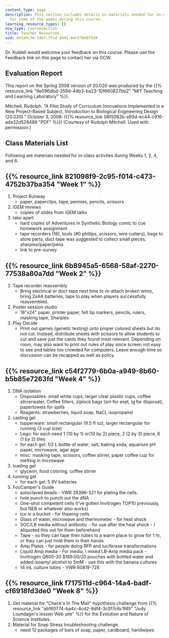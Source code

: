 ```yaml
---
content_type: page
description: This section includes details on materials needed for in-class activites
  for some of the weeks during this course.
learning_resource_types: []
ocw_type: CourseSection
title: Teacher Resources
uid: b41a9c3e-24b7-7fcd-d441-04c576e0f5d4
---
```


Dr. Kuldell would welcome your feedback on this course. Please use the Feedback link on this page to contact her via OCW.

Evaluation Report
-----------------

This report on the Spring 2008 version of 20.020 was produced by the {{% resource_link "9e096dbd-359d-44b3-ba23-10f660827bb2" "MIT Teaching and Learning Laboratory" %}}.

Mitchell, Rudolph. "A Pilot Study of Curriculum Innovations Implemented in a New Project-Based Subject, Introduction to Biological Engineering Design (20.020)." October 3, 2008. ({{% resource_link 06f5082b-a93d-ec44-c916-ada32d528489 "PDF" %}}) (Courtesy of Rudolph Mitchell. Used with permission.)

Class Materials List
--------------------

Following are materials needed for in-class activites during Weeks 1, 2, 4, and 8.

{{% resource_link 821098f9-2c95-f014-c473-4752b37ba354 "Week 1" %}}
-------------------------------------------------------------

1.  Project Runway
    *   paper, paperclips, tape, pennies, pencils, scissors
2.  iGEM reviews
    *   copies of slides from iGEM talks
3.  take apart
    *   hard copies of Adventures in Synthetic Biology comic to cue homework assignment
    *   tape recorders (16), tools (#0 phillips, scissors, wire cutters), bags to store parts, duct tape was suggested to collect small pieces, sharpies/paper/pens
    *   link to pre-survey

{{% resource_link 6b8945a5-6568-58af-2270-77538a80a7dd "Week 2" %}}
-------------------------------------------------------------

1.  Tape recorder reassembly
    *   Bring electrical or duct tape next time to re-attach broken wires, bring 2xAA batteries, tape to play when players successfully reassembled.
2.  Poster session studio
    *   18"x24" paper, printer paper, felt tip markers, pencils, rulers, masking tape, Sharpies
3.  Play Decide
    *   Print out games (genetic testing) onto proper colored sheets but do not cut. Instead, distribute sheets with scissors to allow students to cut and save just the cards they found most relevant. Depending on room, may also want to print out rules of play since screen not easy to see and tables too crowded for computers. Leave enough time so discussion can be recapped as well as policy.

{{% resource_link c54f2779-6b0a-a949-8b60-b5b85e7263fd "Week 4" %}}
-------------------------------------------------------------

1.  DNA isolation
    *   Disposables: small white cups, larger clear plastic cups, coffee stirrerwater, Coffee filters, ziplock bags (sm for expt, lg for disposal), papertowels for spills
    *   Reagents: strawberries, liquid soap, NaCl, isopropanol
2.  casting gel
    *   tupperware: small rectangular (9.5 fl oz), larger rectangular for running (3 cup size)
    *   Lego: for each need 1 (10 by 1) or(10 by 2) piece, 2 (2 by 3) piece, 6 (1 by 2) tiles
    *   for each gel: 1/2 L bottle of water, salt, baking soda, aquarium pH paper, microwave, agar agar
    *   misc: masking tape, scissors, coffee stirrer, paper coffee cup for melting in microwave
3.  loading gel
    *   glycerin, food coloring, coffee stirrer
4.  running gel
    *   for each gel: 5 9V batteries
5.  FooCamper's Guide
    *   autoclaved beads - VWR 26396-521 for plating the cells.
    *   hole punch to punch out the dNA
    *   One-shot competent cells (I've gotten Invitrogen TOP10 previously, but NEB or whatever also works)
    *   Ice in a bucket - for thawing cells
    *   Glass of water, microwave and thermometer - for heat shock
    *   SOC/LB media without antibiotic - for use after the heat shock - I aliquoted this out for them beforehand
    *   Tape - so they can tape their tubes to a warm place to grow for 1 hr, or they can just hold them in their hands
    *   Amp Plates - for people doing RFP and luciferase transformations
    *   Liquid Amp media - For media, I mixed LB-Amp media pack - Invitrogen Q600-20 $169.00/20 pouches with bottled water and added isoamyl alcohol to 5mM - use this with the banana cultures
    *   14 mL culture tubes - VWR 60819-728

{{% resource_link f717511d-c964-14a4-badf-cf6918fd3de0 "Week 8" %}}
-------------------------------------------------------------

1.  Get material for "Check's In The Mail" hypothesis challenge from {{% resource_link "ab160774-ba4c-4cd2-8df4-3c917c6c1f45" "Judy Loundagin's lesson Web site" %}} for the Evolution and Nature of Science Institutes.
2.  Material for Soap Stress troubleshooting challenge
    *   need 12 packages of bars of soap, paper, cardboard, handwipes